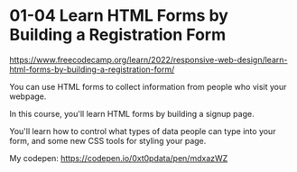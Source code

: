 # 01-04 Learn HTML Forms by Building a Registration Form

https://www.freecodecamp.org/learn/2022/responsive-web-design/learn-html-forms-by-building-a-registration-form/

You can use HTML forms to collect information from people who visit your webpage.

In this course, you'll learn HTML forms by building a signup page.

You'll learn how to control what types of data people can type into your form, and some new CSS tools for styling your page.

My codepen: https://codepen.io/0xt0pdata/pen/mdxazWZ
